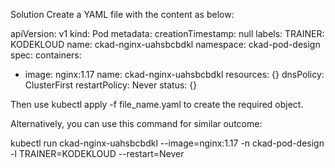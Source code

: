Solution
Create a YAML file with the content as below:

apiVersion: v1
kind: Pod
metadata:
  creationTimestamp: null
  labels:
    TRAINER: KODEKLOUD
  name: ckad-nginx-uahsbcbdkl
  namespace: ckad-pod-design
spec:
  containers:
  - image: nginx:1.17
    name: ckad-nginx-uahsbcbdkl
    resources: {}
  dnsPolicy: ClusterFirst
  restartPolicy: Never
status: {}



Then use kubectl apply -f file_name.yaml to create the required object.

Alternatively, you can use this command for similar outcome:

kubectl run ckad-nginx-uahsbcbdkl --image=nginx:1.17 -n ckad-pod-design -l TRAINER=KODEKLOUD --restart=Never